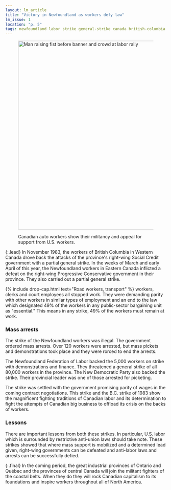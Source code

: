 ```yaml
---
layout: lm_article
title: "Victory in Newfoundland as workers defy law"
lm_issue: 1
location: "p. 5"
tags: newfoundland labor strike general-strike canada british-columbia progressive-conservative-party internationalism police ndp protest social-credit-party anti-union-laws
---
```


<figure>
  <img alt="Man raising fist before banner and crowd at labor rally"
  src="canadian-auto-workers.jpg" width="576" height="590">
  <figcaption><p>Canadian auto workers show their militancy and appeal for support from U.S. workers.</p></figcaption>
</figure>

{:.lead}
In November 1983, the workers of British Columbia in Western Canada drove back the attacks of
the province's right-wing Social Credit government with a partial general strike.
In the weeks of March and early April of this year, the Newfoundland workers in Eastern Canada
inflicted a defeat on the right-wing Progressive Conservative government in their province.
They also carried out a partial general strike.

{% include drop-cap.html text="Road workers, transport" %}
workers, clerks and court employees all stopped work.
They were demanding parity with other workers in similar types of employment and an end to
the law which designated 49% of the workers in any public-sector bargaining unit as "essential."
This means in any strike, 49% of the workers must remain at work.

### Mass arrests

The strike of the Newfoundland workers was illegal. The government ordered mass arrests.
Over 120 workers were arrested, but mass pickets and demonstrations took place and they were rorced to end the arrests.

The Newfoundland Federation of Labor backed the 5,000 workers on strike with demonstrations and finance.
They threatened a general strike of all 80,000 workers in the province.
The New Democratic Party also backed the strike.
Their provincial leader was one of those arrested for picketing.

The strike was settled with the government promising parity of wages in the coming contract negotiations.
This strike and the B.C. strike of 1983 show the magnificent fighting traditions of Canadian labor
and its determination to fight the attempts of Canadian big business to offload its crisis on the backs of workers.

### Lessons

There are important lessons from both these strikes.
In particular, U.S. labor which is surrounded by restrictive anti-union laws should take note.
These strikes showed that where mass
support is mobilized and a determined lead given,
right-wing governments can be defeated and
anti-labor laws and arrests can
be successfully defied.

{:.final}
In the coming period, the great
industrial provinces of Ontario
and Québec and the provinces of
central Canada will join the militant
fighters of the coastal belts.
When they do they will rock
Canadian capitalism to its foundations
and inspire workers
throughout all of North America.